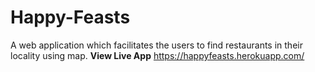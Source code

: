 # Happy-Feasts
A web application which facilitates the users to find restaurants in their locality using map.
**View Live App**
https://happyfeasts.herokuapp.com/
